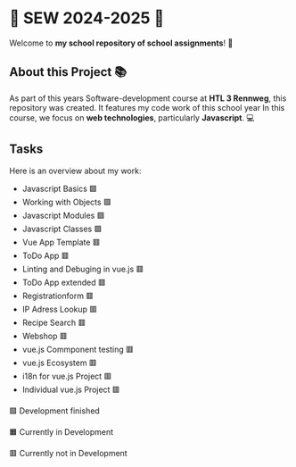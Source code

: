 # 🌟 SEW 2024-2025 🌟

Welcome to **my school repository of school assignments**! 🚀

## About this Project 📚

As part of this years Software-development course at **HTL 3 Rennweg**, this repository was created. It features my code work of this school year
In this course, we focus on **web technologies**, particularly **Javascript**. 💻

## Tasks

Here is an overview about my work:

- Javascript Basics 🟩
- Working with Objects 🟩
- Javascript Modules 🟩
- Javascript Classes 🟩
- Vue App Template 🟥
- ToDo App 🟥
- Linting and Debuging in vue.js 🟥
- ToDo App extended 🟥
- Registrationform 🟥
- IP Adress Lookup 🟥
- Recipe Search 🟥
- Webshop 🟥
- vue.js Commponent testing 🟥
- vue.js Ecosystem 🟥
- i18n for vue.js Project 🟥
- Individual vue.js Project 🟥


🟩 Development finished

🟧 Currently in Development

🟥 Currently not in Development
